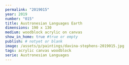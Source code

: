 ```yaml
---
permalink: "2019015"
year: 2019
number: "015"
title: Austronesian Languages Earth
dimensions: 190 x 130
medium: woodblock acrylic on canvas
show_in_home: true #true or empty
publish: # notyet or blank
image: /assets/p/paintings/davina-stephens-2019015.jpg
tags: acrylic canvas woodblock
serie: Austronesian Languages
---
```

